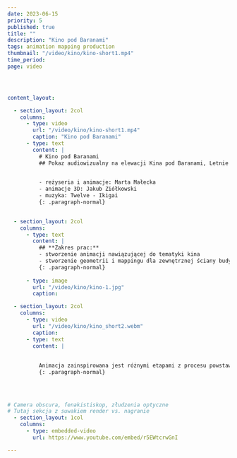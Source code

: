 ```yaml
---
date: 2023-06-15
priority: 5
published: true
title: ""
description: "Kino pod Baranami"
tags: animation mapping production
thumbnail: "/video/kino/kino-short1.mp4"
time_period:
page: video




content_layout:

  - section_layout: 2col
    columns:
      - type: video
        url: "/video/kino/kino-short1.mp4"
        caption: "Kino pod Baranami"
      - type: text
        content: |
          # Kino pod Baranami
          ## Pokaz audiowizualny na elewacji Kina pod Baranami, Letnie Tanie Kinobranie 2021. <br><br>
          

          - reżyseria i animacje: Marta Małecka
          - animacje 3D: Jakub Ziółkowski
          - muzyka: Twelve - Ikigai
          {: .paragraph-normal}
          

  - section_layout: 2col
    columns:
      - type: text
        content: |
          ## **Zakres prac:**
          - stworzenie animacji nawiązującej do tematyki kina
          - stworzenie geometrii i mappingu dla zewnętrznej ściany budynku
          {: .paragraph-normal}
         
      - type: image
        url: "/video/kino/kino-1.jpg"
        caption: 

  - section_layout: 2col
    columns:
      - type: video
        url: "/video/kino/kino_short2.webm"
        caption: 
      - type: text
        content: |
          
          
          Animacja zainspirowana jest różnymi etapami z procesu powstawania kamer filmowych, co zostało połączone z iluzjami optycznymi wykorzystującymi geometrię budynku.
          {: .paragraph-normal}
          
          

          
# Camera obscura, fenakistiskop, złudzenia optyczne
# Tutaj sekcja z suwakiem render vs. nagranie 
  - section_layout: 1col
    columns:
      - type: embedded-video
        url: https://www.youtube.com/embed/r5EWtcrwGnI

---
```



